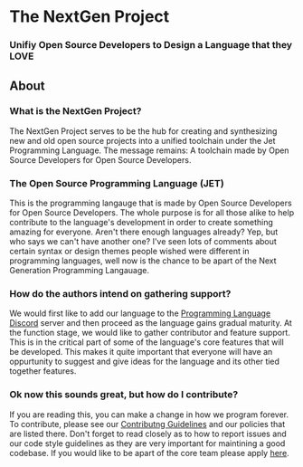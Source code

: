 # The NextGen Project
### Unifiy Open Source Developers to Design a Language that they LOVE

About
-------
### What is the NextGen Project? 
The NextGen Project serves to be the hub for creating and synthesizing new and old open source projects
into a unified toolchain under the Jet Programming Language. The message remains: A toolchain made by Open Source Developers
for Open Source Developers.

### The Open Source Programming Language (JET)
This is the programming langauge that is made by Open Source Developers for Open Source Developers. The whole purpose is for all those alike to help contribute
to the language's development in order to create something amazing for everyone. Aren't there enough languages already? Yep, but who says we can't have another
one? I've seen lots of comments about certain syntax or design themes people wished were different in programming languages, well now is the chance to be apart 
of the Next Generation Programming Langauage.


### How do the authors intend on gathering support?
We would first like to add our language to the [Programming Language Discord](#about) server and then proceed as the language gains gradual 
maturity. At the function stage, we would like to gather contributor and feature support. This is in the critical part of some of the language's 
core features that will be developed. This makes it quite important that everyone will have an oppurtunity to suggest and give ideas for the 
language and its other tied together features.

### Ok now this sounds great, but how do I contribute?
If you are reading this, you can make a change in how we program forever. To contribute, please see our [Contributng Guidelines](https://github.com/The-NextGen-Project/jet/blob/main/CONTRIBUTING.md) and our policies that are listed there. Don't forget to read closely as to how to report issues and our code style guidelines as they are very important for maintining a good codebase. If you would like to be apart of the core team please apply [here](https://forms.gle/FV8VaQXcqTmUcJd78).
